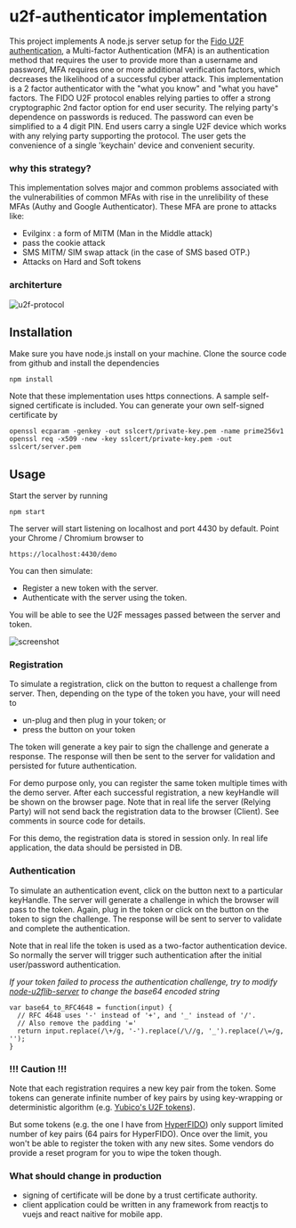 u2f-authenticator implementation
==================

This project implements A node.js server setup for the [Fido U2F authentication](https://fidoalliance.org/about/overview/), a Multi-factor Authentication (MFA) is an authentication method that requires the user to provide more than a username and password, MFA requires one or more additional verification factors, which decreases the likelihood of a successful cyber attack. This implementation is a 2 factor authenticator with the "what you know" and "what you have" factors.
The FIDO U2F protocol enables relying parties to offer a strong cryptographic 2nd factor option for end user security. The relying party's dependence on passwords is reduced. The password can even be simplified to a 4 digit PIN. End users carry a single U2F device which works with any relying party supporting the protocol. The user gets the convenience of a single 'keychain' device and convenient security.

### why this strategy?

This implementation solves major and common problems associated with the vulnerabilities of common MFAs with rise in the unrelibility of these MFAs (Authy and Google Authenticator). These MFA are prone to attacks like:

* Evilginx : a form of MITM (Man in the Middle attack)
* pass the cookie attack 
* SMS MITM/ SIM swap attack (in the case of SMS based OTP.)
* Attacks on Hard and Soft tokens

### architerture
![u2f-protocol](https://user-images.githubusercontent.com/47308654/206934475-24d1abf8-bcf9-4c49-aaba-bc7c13abcb1b.png)


Installation
------------

Make sure you have node.js install on your machine.  Clone the source code from github and install the dependencies

```
npm install
```

Note that these implementation uses https connections. A sample self-signed certificate is included.  You can generate your own self-signed certificate by
```
openssl ecparam -genkey -out sslcert/private-key.pem -name prime256v1
openssl req -x509 -new -key sslcert/private-key.pem -out sslcert/server.pem
```


Usage
-----

Start the server by running
```
npm start
```

The server will start listening on localhost and port 4430 by default.  Point your Chrome / Chromium browser to
```
https://localhost:4430/demo
```

You can then simulate:
- Register a new token with the server.
- Authenticate with the server using the token.

You will be able to see the U2F messages passed between the server and token.

![screenshot](https://3.bp.blogspot.com/-wKHw9zu5T5w/VyWV4H8ggPI/AAAAAAAACek/wd4tFYuwT5s5tVQFamU3B0mL13QYbHxqACLcB/s640/screenshot01.png "screenshot")

### Registration

To simulate a registration, click on the button to request a challenge from server.  Then, depending on the type of the token you have, your will need to
- un-plug and then plug in your token; or
- press the button on your token

The token will generate a key pair to sign the challenge and generate a response.  The response will then be sent to the server for validation and persisted for future authentication.

For demo purpose only, you can register the same token multiple times with the demo server.  After each successful registration, a new keyHandle will be shown on the browser page.  Note that in real life the server (Relying Party) will not send back the registration data to the browser (Client).  See comments in source code for details.

For this demo, the registration data is stored in session only.  In real life application, the data should be persisted in DB.

### Authentication

To simulate an authentication event, click on the button next to a particular keyHandle.  The server will generate a challenge in which the browser will pass to the token.  Again, plug in the token or click on the button on the token to sign the challenge. The response will be sent to server to validate and complete the authentication.

Note that in real life the token is used as a two-factor authentication device.  So normally the server will trigger such authentication after the initial user/password authentication.

*If your token failed to process the authentication challenge, try to modify [node-u2flib-server](https://github.com/kitsook/node-u2flib-server/blob/master/lib/u2f.js#L195) to change the base64 encoded string*

```
var base64_to_RFC4648 = function(input) {
  // RFC 4648 uses '-' instead of '+', and '_' instead of '/'.
  // Also remove the padding '='
  return input.replace(/\+/g, '-').replace(/\//g, '_').replace(/\=/g, '');
}
```

### !!! Caution !!!

Note that each registration requires a new key pair from the token.  Some tokens can generate infinite number of key pairs by using key-wrapping or deterministic algorithm (e.g. [Yubico's U2F tokens](https://www.yubico.com/blog/yubicos-u2f-key-wrapping/)).

But some tokens (e.g. the one I have from [HyperFIDO](https://www.hypersecu.com/hyperfido)) only support limited number of key pairs (64 pairs for HyperFIDO). Once over the limit, you won't be able to register the token with any new sites.  Some vendors do provide a reset program for you to wipe the token though.

### What should change in production
  * signing of certificate will be done by a trust certificate authority.
  * client application could be written in any framework from reactjs to vuejs and react naitive for mobile app. 

